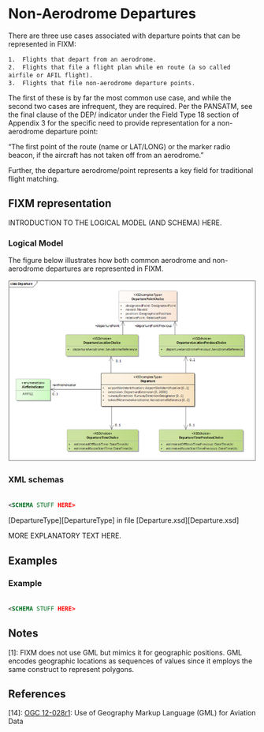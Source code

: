 # Non-Aerodrome Departures

There are three use cases associated with departure points that can be represented in FIXM:
 
    1.	Flights that depart from an aerodrome.
    2.	Flights that file a flight plan while en route (a so called airfile or AFIL flight).
    3.	Flights that file non-aerodrome departure points.

The first of these is by far the most common use case, and while the  second two cases are infrequent, 
they are required. Per the PANSATM, see the final clause of the DEP/ indicator under the Field Type 18 
section of Appendix 3 for the specific need to provide representation for a non-aerodrome departure point:  

“The first point of the route (name or LAT/LONG) or the marker radio beacon, if the aircraft has not taken 
off from an aerodrome.”

Further, the departure aerodrome/point represents a key field for traditional flight matching.

## FIXM representation

INTRODUCTION TO THE LOGICAL MODEL (AND SCHEMA) HERE.

### Logical Model

The figure below illustrates how both common aerodrome and non-aerodrome departures are represented in FIXM.

![Image](../media/non-aerodrome-departures-02.png)

### XML schemas

```xml

<SCHEMA STUFF HERE>

```

[DepartureType][DepartureType] in file [Departure.xsd][Departure.xsd]

MORE EXPLANATORY TEXT HERE.

## Examples

### Example

```xml

<SCHEMA STUFF HERE>

```
## Notes
[1]: FIXM does not use GML but mimics it for geographic positions. GML encodes geographic locations as sequences of values since it employs the same construct to represent polygons.

## References

[14]: [OGC 12-028r1](https://portal.opengeospatial.org/files/?artifact_id=62061): Use of Geography Markup Language (GML) for Aviation Data
